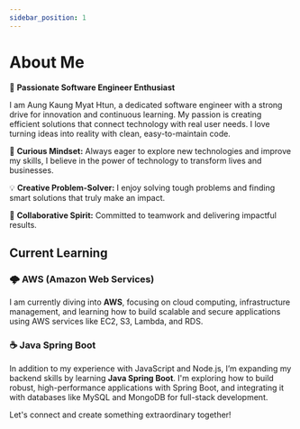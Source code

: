 ```yaml
---
sidebar_position: 1
---
```


# About Me

🚀 **Passionate Software Engineer Enthusiast**

I am Aung Kaung Myat Htun, a dedicated software engineer with a strong drive for innovation and continuous learning. My passion is creating efficient solutions that connect technology with real user needs. I love turning ideas into reality with clean, easy-to-maintain code.

🌱 **Curious Mindset:** Always eager to explore new technologies and improve my skills, I believe in the power of technology to transform lives and businesses.

💡 **Creative Problem-Solver:** I enjoy solving tough problems and finding smart solutions that truly make an impact.

🤝 **Collaborative Spirit:** Committed to teamwork and delivering impactful results.

## Current Learning

### 🌩️ **AWS (Amazon Web Services)**
I am currently diving into **AWS**, focusing on cloud computing, infrastructure management, and learning how to build scalable and secure applications using AWS services like EC2, S3, Lambda, and RDS.

### ☕ **Java Spring Boot**
In addition to my experience with JavaScript and Node.js, I’m expanding my backend skills by learning **Java Spring Boot**. I'm exploring how to build robust, high-performance applications with Spring Boot, and integrating it with databases like MySQL and MongoDB for full-stack development.



Let's connect and create something extraordinary together!
